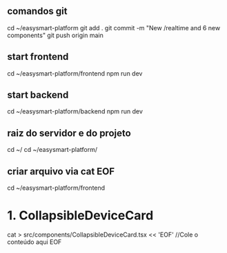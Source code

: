 ## comandos git
cd ~/easysmart-platform
git add .
git commit -m "New /realtime and 6 new components"
git push origin main


## start frontend
cd ~/easysmart-platform/frontend
npm run dev

## start backend
cd ~/easysmart-platform/backend
npm run dev

## raiz do servidor e do projeto
cd ~/
cd ~/easysmart-platform/

## criar arquivo via cat EOF
cd ~/easysmart-platform/frontend

# 1. CollapsibleDeviceCard
cat > src/components/CollapsibleDeviceCard.tsx << 'EOF'
//Cole o conteúdo aqui
EOF